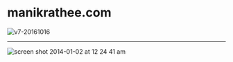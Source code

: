 manikrathee.com
===============

![v7-20161016](http://www.manikrathee.com/readme/2016-v7-20161016.png)

---

![screen shot 2014-01-02 at 12 24 41 am](https://f.cloud.github.com/assets/1334793/1830918/3798fd52-736e-11e3-83b4-f738465044df.png)
